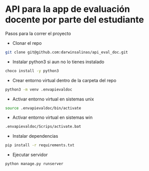 # API para la app de evaluación docente por parte del estudiante

Pasos para la correr el proyecto

- Clonar el repo

```bash
git clone git@github.com:darwinsalinas/api_eval_doc.git
```

- Instalar python3 si aun no lo tienes instalado

```bash
choco install -y python3
```

- Crear entorno virtual dentro de la carpeta del repo

```bash
python3 -m venv .envapievaldoc
```

- Activar entorno virtual en sistemas unix

```bash
source .envapievaldoc/bin/activate
```

- Activar entorno virtual en sistemas win

```bash
.envapievaldoc/Scrips/activate.bat
```

- Instalar dependencias

```bash
pip install -r requirements.txt
```

- Ejecutar servidor

```bash
python manage.py runserver
```
